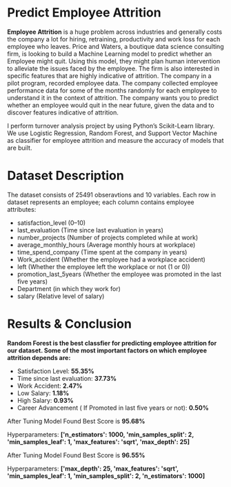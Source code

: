 # Predict Employee Attrition
**Employee Attrition** is a huge problem across industries and generally costs the company a lot for hiring, retraining, productivity and work loss for each employee who leaves. Price and Waters, a boutique data science consulting firm, is looking to build a Machine Learning model to predict whether an Employee might quit. Using this model, they might plan human intervention to alleviate the issues faced by the employee. The firm is also interested in specific features that are highly indicative of attrition. The company in a pilot program, recorded employee data. The company collected employee performance data for some of the months randomly for each employee to understand it in the context of attrition. The company wants you to predict whether an employee would quit in the near future, given the data and to discover features indicative of attrition.

I perform turnover analysis project by using Python’s Scikit-Learn library. We use Logistic Regression, Random Forest, and Support Vector Machine as classifier for employee attrition and measure the accuracy of models that are built.

# Dataset Description
The dataset consists of 25491 obseravtions and 10 variables. Each row in dataset represents an employee; each column contains employee attributes:

* satisfaction_level (0–10)
* last_evaluation (Time since last evaluation in years)
* number_projects (Number of projects completed while at work)
* average_monthly_hours (Average monthly hours at workplace)
* time_spend_company (Time spent at the company in years)
* Work_accident (Whether the employee had a workplace accident)
* left (Whether the employee left the workplace or not (1 or 0))
* promotion_last_5years (Whether the employee was promoted in the last five years)
* Department (in which they work for)
* salary (Relative level of salary)

# Results & Conclusion

**Random Forest is the best classfier for predicting employee attrition for our dataset. Some of the most important factors on which employee attrition depends are:**


* Satisfaction Level: **55.35%**
* Time since last evaluation: **37.73%**
* Work Accident: **2.47%**
* Low Salary: **1.18%**
* High Salary: **0.93%**
* Career Advancement ( If Promoted in last five years or not): **0.50%**


After Tuning Model Found Best Score is **95.68%** 

Hyperparameters: 
**['n_estimators': 1000,
 'min_samples_split': 2,
 'min_samples_leaf': 1,
 'max_features': 'sqrt',
 'max_depth': 25]**



After Tuning Model Found Best Score is **96.55%** 

Hyperparameters: 
**['max_depth': 25,
 'max_features': 'sqrt',
 'min_samples_leaf': 1,
 'min_samples_split': 2,
 'n_estimators': 1000]**


